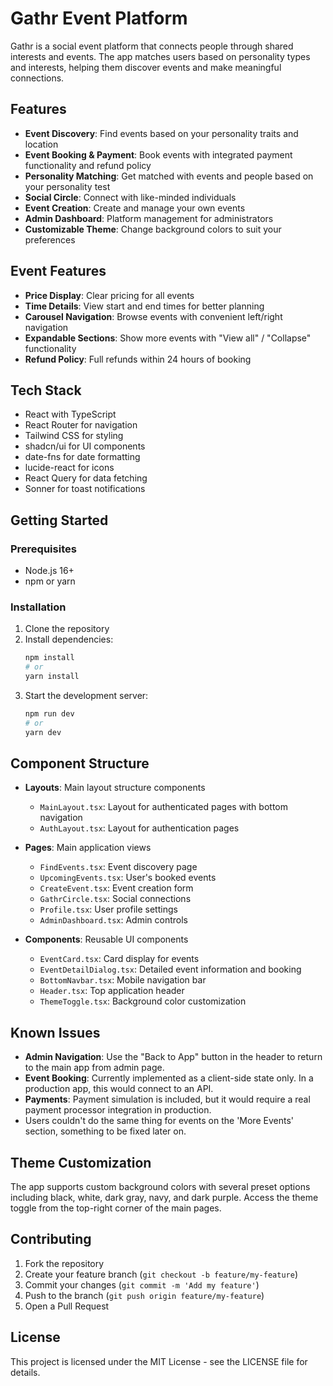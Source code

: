 
# Gathr Event Platform

Gathr is a social event platform that connects people through shared interests and events. The app matches users based on personality types and interests, helping them discover events and make meaningful connections.

## Features

- **Event Discovery**: Find events based on your personality traits and location
- **Event Booking & Payment**: Book events with integrated payment functionality and refund policy
- **Personality Matching**: Get matched with events and people based on your personality test
- **Social Circle**: Connect with like-minded individuals
- **Event Creation**: Create and manage your own events
- **Admin Dashboard**: Platform management for administrators
- **Customizable Theme**: Change background colors to suit your preferences

## Event Features
- **Price Display**: Clear pricing for all events
- **Time Details**: View start and end times for better planning
- **Carousel Navigation**: Browse events with convenient left/right navigation
- **Expandable Sections**: Show more events with "View all" / "Collapse" functionality
- **Refund Policy**: Full refunds within 24 hours of booking

## Tech Stack

- React with TypeScript
- React Router for navigation
- Tailwind CSS for styling
- shadcn/ui for UI components
- date-fns for date formatting
- lucide-react for icons
- React Query for data fetching
- Sonner for toast notifications

## Getting Started

### Prerequisites

- Node.js 16+
- npm or yarn

### Installation

1. Clone the repository
2. Install dependencies:
   ```bash
   npm install
   # or
   yarn install
   ```
3. Start the development server:
   ```bash
   npm run dev
   # or
   yarn dev
   ```

## Component Structure

- **Layouts**: Main layout structure components
  - `MainLayout.tsx`: Layout for authenticated pages with bottom navigation
  - `AuthLayout.tsx`: Layout for authentication pages

- **Pages**: Main application views
  - `FindEvents.tsx`: Event discovery page
  - `UpcomingEvents.tsx`: User's booked events
  - `CreateEvent.tsx`: Event creation form
  - `GathrCircle.tsx`: Social connections
  - `Profile.tsx`: User profile settings
  - `AdminDashboard.tsx`: Admin controls

- **Components**: Reusable UI components
  - `EventCard.tsx`: Card display for events
  - `EventDetailDialog.tsx`: Detailed event information and booking
  - `BottomNavbar.tsx`: Mobile navigation bar
  - `Header.tsx`: Top application header
  - `ThemeToggle.tsx`: Background color customization

## Known Issues

- **Admin Navigation**: Use the "Back to App" button in the header to return to the main app from admin page.
- **Event Booking**: Currently implemented as a client-side state only. In a production app, this would connect to an API.
- **Payments**: Payment simulation is included, but it would require a real payment processor integration in production.
- Users couldn't do the same thing for events on the 'More Events' section, something to be fixed later on.

## Theme Customization

The app supports custom background colors with several preset options including black, white, dark gray, navy, and dark purple. Access the theme toggle from the top-right corner of the main pages.

## Contributing

1. Fork the repository
2. Create your feature branch (`git checkout -b feature/my-feature`)
3. Commit your changes (`git commit -m 'Add my feature'`)
4. Push to the branch (`git push origin feature/my-feature`)
5. Open a Pull Request

## License

This project is licensed under the MIT License - see the LICENSE file for details.
